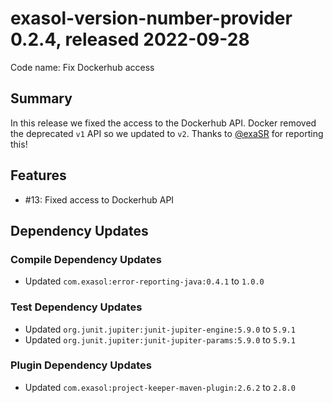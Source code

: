 # exasol-version-number-provider 0.2.4, released 2022-09-28

Code name: Fix Dockerhub access

## Summary

In this release we fixed the access to the Dockerhub API. Docker removed the deprecated `v1` API so we updated to `v2`. Thanks to [@exaSR](https://github.com/exaSR) for reporting this!

## Features

* #13: Fixed access to Dockerhub API

## Dependency Updates

### Compile Dependency Updates

* Updated `com.exasol:error-reporting-java:0.4.1` to `1.0.0`

### Test Dependency Updates

* Updated `org.junit.jupiter:junit-jupiter-engine:5.9.0` to `5.9.1`
* Updated `org.junit.jupiter:junit-jupiter-params:5.9.0` to `5.9.1`

### Plugin Dependency Updates

* Updated `com.exasol:project-keeper-maven-plugin:2.6.2` to `2.8.0`
